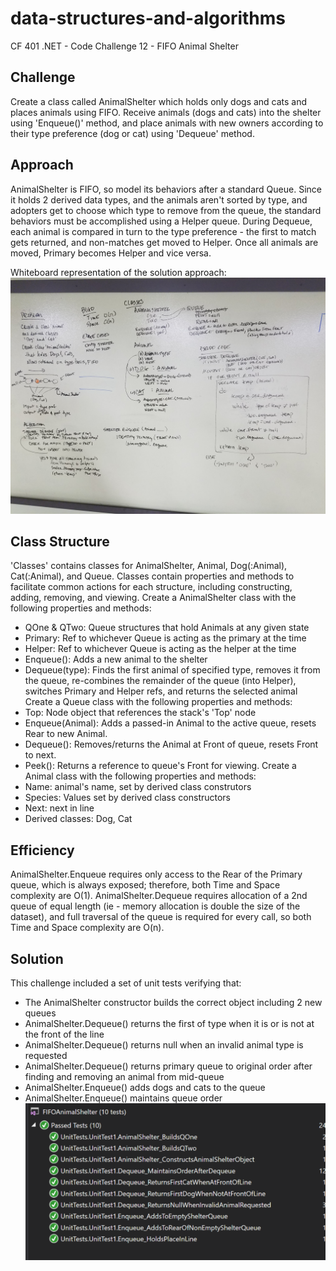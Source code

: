 # data-structures-and-algorithms
CF 401 .NET - Code Challenge 12 - FIFO Animal Shelter

## Challenge
Create a class called AnimalShelter which holds only dogs and cats and places animals using FIFO. Receive animals (dogs and cats) into the shelter using 'Enqueue()' method, and place animals with new owners according to their type preference (dog or cat) using 'Dequeue' method.

## Approach
AnimalShelter is FIFO, so model its behaviors after a standard Queue. Since it holds 2 derived data types, and the animals aren't sorted by type, and adopters get to choose which type to remove from the queue, the standard behaviors must be accomplished using a Helper queue. During Dequeue, each animal is compared in turn to the type preference - the first to match gets returned, and non-matches get moved to Helper. Once all animals are moved, Primary becomes Helper and vice versa.

Whiteboard representation of the solution approach:
![whiteboard](assets/whiteboard_AnimalShelter.jpg)

## Class Structure
'Classes' contains classes for AnimalShelter, Animal, Dog(:Animal), Cat(:Animal), and Queue. Classes contain properties and methods to facilitate common actions for each structure, including constructing, adding, removing, and viewing.
Create a AnimalShelter class with the following properties and methods:
 - QOne & QTwo: Queue structures that hold Animals at any given state
 - Primary: Ref to whichever Queue is acting as the primary at the time
 - Helper: Ref to whichever Queue is acting as the helper at the time
 - Enqueue(): Adds a new animal to the shelter
 - Dequeue(type): Finds the first animal of specified type, removes it from the queue, re-combines the remainder of the queue (into Helper), switches Primary and Helper refs, and returns the selected animal
Create a Queue class with the following properties and methods:
 - Top: Node object that references the stack's 'Top' node
 - Enqueue(Animal): Adds a passed-in Animal to the active queue, resets Rear to new Animal.
 - Dequeue(): Removes/returns the Animal at Front of queue, resets Front to next.
 - Peek(): Returns a reference to queue's Front for viewing.
Create a Animal class with the following properties and methods:
 - Name: animal's name, set by derived class construtors
 - Species: Values set by derived class constructors
 - Next: next in line
 - Derived classes: Dog, Cat

## Efficiency
AnimalShelter.Enqueue requires only access to the Rear of the Primary queue, which is always exposed; therefore, both Time and Space complexity are O(1). AnimalShelter.Dequeue requires allocation of a 2nd queue of equal length (ie - memory allocation is double the size of the dataset), and full traversal of the queue is required for every call, so both Time and Space complexity are O(n).

## Solution
This challenge included a set of unit tests verifying that:
  - The AnimalShelter constructor builds the correct object including 2 new queues
  - AnimalShelter.Dequeue() returns the first of type when it is or is not at the front of the line
  - AnimalShelter.Dequeue() returns null when an invalid animal type is requested
  - AnimalShelter.Dequeue() returns primary queue to original order after finding and removing an animal from mid-queue
  - AnimalShelter.Enqueue() adds dogs and cats to the queue
  - AnimalShelter.Enqueue() maintains queue order
![unit tests](assets/unit-tests.PNG)
